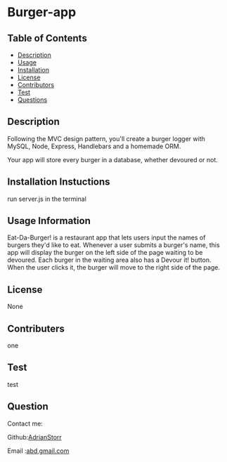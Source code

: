 # Burger-app


  ## Table of Contents
  * [Description](Description)
  * [Usage](Usage)
  * [Installation](Installation)
  * [License](License)
  * [Contributors](contributers)
  * [Test](Test)
  * [Questions](Questions)

  ## Description
   Following the MVC design pattern, you'll create a burger logger with MySQL, Node, Express, Handlebars and a homemade ORM.
  


Your app will store every burger in a database, whether devoured or not.

  ## Installation Instuctions
  run server.js in the terminal

  ## Usage Information
  Eat-Da-Burger! is a restaurant app that lets users input the names of burgers they'd like to eat.
  Whenever a user submits a burger's name, this app will display the burger on the left side of the page waiting to be devoured.
  Each burger in the waiting area also has a Devour it! button. When the user clicks it, the burger will move to the right side of the page.

  ## License
  None

  ## Contributers
  one

  ## Test
  test

  ## Question
  Contact me:

  Github:[AdrianStorr](https://github.com/AdrianStorr)
  
  Email :[abd,gmail.com](https://github.com/AdrianStorr)
